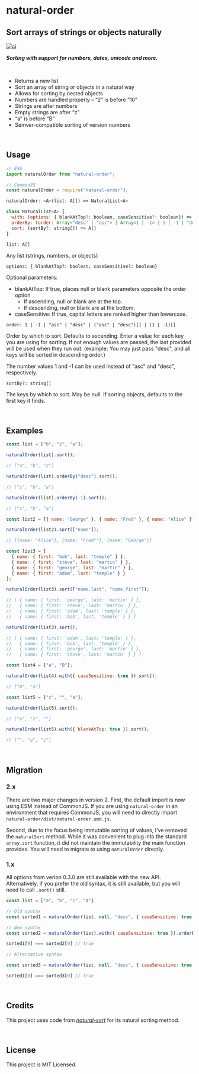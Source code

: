 # natural-order

## **Sort arrays of strings or objects naturally**

[![ci](https://github.com/lindsaykwardell/natural-order/actions/workflows/ci.yml/badge.svg)](https://github.com/lindsaykwardell/natural-order/actions/workflows/ci.yml)

**_Sorting with support for numbers, dates, unicode and more._**

<a id="/features"></a>&nbsp;

- Returns a new list
- Sort an array of string _or_ objects in a natural way
- Allows for sorting by nested objects
- Numbers are handled properly – “2” is before “10”
- Strings are after numbers
- Empty strings are after “z”
- “a” is before “B”
- Semver-compatible sorting of version numbers

<a id="/usage"></a>&nbsp;

## Usage

```javascript
// ES6
import naturalOrder from "natural-order";

// CommonJS
const naturalOrder = require("natural-order");

naturalOrder: <A>(list: A[]) => NaturalList<A>

class NaturalList<A> {
  with: (options: { blankAtTop?: boolean, caseSensitive?: boolean}) => NaturalList<A>
  orderBy: (order: Array<"desc" | "asc"> | Array<1 | -1> | 1 | -1 | "desc" | "asc") => NaturalList<A>
  sort: (sortBy?: string[]) => A[]
}

```

`list: A[]`

Any list (strings, numbers, or objects)

`options: { blankAtTop?: boolean, caseSensitive?: boolean}`

Optional parameters:
- blankAtTop: If true, places null or blank parameters opposite the order option
  - If ascending, null or blank are at the top.
  - If descending, null or blank are at the bottom.
- caseSensitive: If true, capital letters are ranked higher than lowercase.

`order: 1 | -1 | "asc" | "desc" | ("asc" | "desc")[] | (1 | -1)[]`

Order by which to sort. Defaults to ascending. Enter a value for each key you are using for sorting.
If not enough values are passed, the last provided will be used when they run out.
(example: You may just pass "desc", and all keys will be sorted in descending order.)

The number values 1 and -1 can be used instead of "asc" and "desc", respectively.

`sortBy?: string[]`

The keys by which to sort. May be null. If sorting objects, defaults to the first key it finds.

<a id="/examples"></a>&nbsp;

## Examples

```javascript
const list = ["b", "z", "a"];

naturalOrder(list).sort();

// ["a", "b", "z"]

naturalOrder(list).orderBy("desc").sort();

// ["z", "b", "a"]

naturalOrder(list).orderBy(-1).sort();

// ["z", "b", "a"]

const list2 = [{ name: "George" }, { name: "Fred" }, { name: "Alice" }];

naturalOrder(list2).sort(["name"]);

// [{name: "Alice"}, {name: "Fred""}, {name: "George"}]

const list3 = [
  { name: { first: "bob", last: "temple" } },
  { name: { first: "steve", last: "martin" } },
  { name: { first: "george", last: "martin" } },
  { name: { first: "adam", last: "temple" } }
];

naturalOrder(list3).sort(["name.last", "name.first"]);

// [ { name: { first: 'george', last: 'martin' } },
//   { name: { first: 'steve', last: 'martin' } },
//   { name: { first: 'adam', last: 'temple' } },
//   { name: { first: 'bob', last: 'temple' } } ]

naturalOrder(list3).sort();

// [ { name: { first: 'adam', last: 'temple' } },
//   { name: { first: 'bob', last: 'temple' } },
//   { name: { first: 'george', last: 'martin' } },
//   { name: { first: 'steve', last: 'martin' } } ]

const list4 = ["a", "B"];

naturalOrder(list4).with({ caseSensitive: true }).sort();

// ["B", "a"]

const list5 = ["z", "", "a"];

naturalOrder(list5).sort();

// ["a", "z", ""]

naturalOrder(list5).with({ blankAtTop: true }).sort();

// ["", "a", "z"]


```

<a id="/migration"></a>&nbsp;

## Migration

### 2.x

There are two major changes in version 2. First, the default import is now using ESM instead of CommonJS. If you are using `natural-order` in an environment that requires CommonJS, you will need to directly import `natural-order/dist/natural-order.umd.js`.

Second, due to the focus being immutable sorting of values, I've removed the `naturalSort` method. While it was convenient to plug into the standard `array.sort` function, it did not maintain the immutability the main function provides. You will need to migrate to using `naturalOrder` directly.
### 1.x

All options from verion 0.3.0 are still available with the new API. Alternatively, if you prefer the old syntax, it is still available, but you will need to call `.sort()` still. 

```javascript
const list = ["a", "b", "c", "A"]

// Old syntax
const sorted1 = naturalOrder(list, null, "desc", { caseSensitive: true })

// New syntax
const sorted2 = naturalOrder(list).with({ caseSensitive: true }).orderBy("desc").sort()

sorted1[0] === sorted2[0] // true

// Alternative syntax

const sorted3 = naturalOrder(list, null, "desc", { caseSensitive: true }).sort()

sorted1[0] === sorted3[0] // true

```


<a id="/credits"></a>&nbsp;

## Credits

This project uses code from _[natural-sort](https://github.com/studio-b12/natural-sort)_ for its natural sorting method.

<a id="/license"></a>&nbsp;

## License

This project is MIT Licensed.
